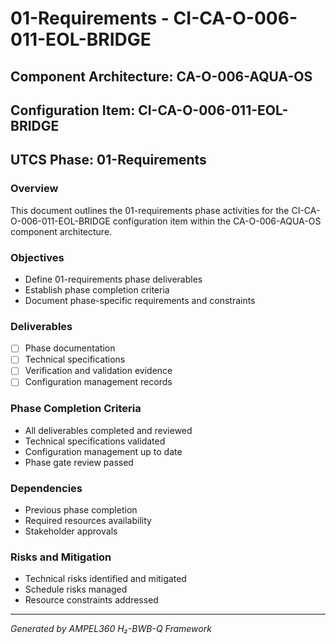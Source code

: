 # 01-Requirements - CI-CA-O-006-011-EOL-BRIDGE

## Component Architecture: CA-O-006-AQUA-OS
## Configuration Item: CI-CA-O-006-011-EOL-BRIDGE
## UTCS Phase: 01-Requirements

### Overview
This document outlines the 01-requirements phase activities for the CI-CA-O-006-011-EOL-BRIDGE configuration item within the CA-O-006-AQUA-OS component architecture.

### Objectives
- Define 01-requirements phase deliverables
- Establish phase completion criteria
- Document phase-specific requirements and constraints

### Deliverables
- [ ] Phase documentation
- [ ] Technical specifications
- [ ] Verification and validation evidence
- [ ] Configuration management records

### Phase Completion Criteria
- All deliverables completed and reviewed
- Technical specifications validated
- Configuration management up to date
- Phase gate review passed

### Dependencies
- Previous phase completion
- Required resources availability
- Stakeholder approvals

### Risks and Mitigation
- Technical risks identified and mitigated
- Schedule risks managed
- Resource constraints addressed

---
*Generated by AMPEL360 H₂-BWB-Q Framework*
